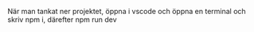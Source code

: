 När man tankat ner projektet, öppna i vscode och öppna en terminal och skriv npm i, därefter npm run dev
